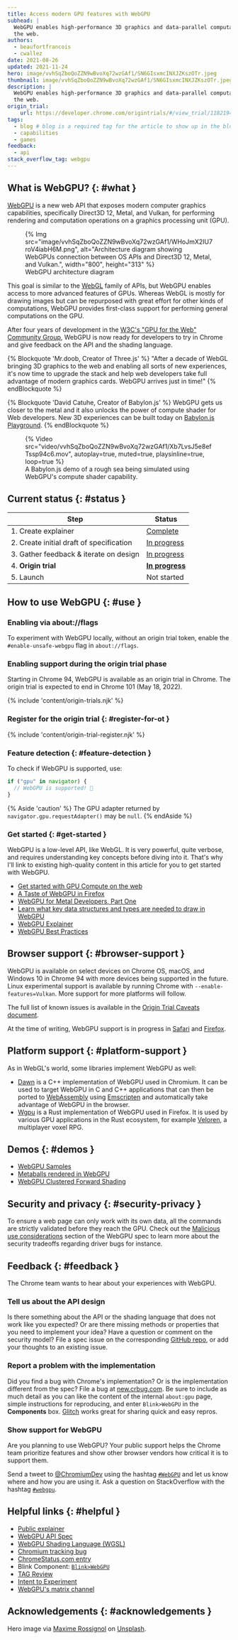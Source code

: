 ```yaml
---
title: Access modern GPU features with WebGPU
subhead: |
  WebGPU enables high-performance 3D graphics and data-parallel computation on
  the web.
authors:
  - beaufortfrancois
  - cwallez
date: 2021-08-26
updated: 2021-11-24
hero: image/vvhSqZboQoZZN9wBvoXq72wzGAf1/SN6GIsxmcINXJZKszOTr.jpeg
thumbnail: image/vvhSqZboQoZZN9wBvoXq72wzGAf1/SN6GIsxmcINXJZKszOTr.jpeg
description: |
  WebGPU enables high-performance 3D graphics and data-parallel computation on
  the web.
origin_trial:
    url: https://developer.chrome.com/origintrials/#/view_trial/118219490218475521
tags:
  - blog # blog is a required tag for the article to show up in the blog.
  - capabilities
  - games
feedback:
  - api
stack_overflow_tag: webgpu
---
```


## What is WebGPU? {: #what }

[WebGPU] is a new web API that exposes modern computer graphics capabilities,
specifically Direct3D 12, Metal, and Vulkan, for performing rendering and
computation operations on a graphics processing unit (GPU).

<figure>
  {% Img src="image/vvhSqZboQoZZN9wBvoXq72wzGAf1/WHoJmX2IU7roV4iabH6M.png", alt="Architecture diagram showing WebGPUs connection between OS APIs and Direct3D 12, Metal, and Vulkan.", width="800", height="313" %}
  <figcaption>WebGPU architecture diagram</figcaption>
</figure>

This goal is similar to the [WebGL] family of APIs, but WebGPU enables access to
more advanced features of GPUs. Whereas WebGL is mostly for drawing images but
can be repurposed with great effort for other kinds of computations, WebGPU
provides first-class support for performing general computations on the GPU.

After four years of development in the [W3C's "GPU for the Web" Community
Group], WebGPU is now ready for developers to try in Chrome and give feedback on
the API and the shading language.

{% Blockquote 'Mr.doob, Creator of Three.js' %}
"After a decade of WebGL bringing 3D graphics to the web and enabling all sorts
of new experiences, it's now time to upgrade the stack and help web developers
take full advantage of modern graphics cards. WebGPU arrives just in time!"
{% endBlockquote %}

{% Blockquote 'David Catuhe, Creator of Babylon.js' %}
WebGPU gets us closer to the metal and it also unlocks the power of compute
shader for Web developers. New 3D experiences can be built today on [Babylon.js
Playground].
{% endBlockquote %}

<figure>
  {% Video src="video/vvhSqZboQoZZN9wBvoXq72wzGAf1/Xb7LvsJ5e8efTssp94c6.mov", autoplay=true, muted=true, playsinline=true, loop=true %}
  <figcaption>
    A Babylon.js demo of a rough sea being simulated using WebGPU's compute shader capability.
  </figcaption>
</figure>

## Current status {: #status }

<div>

| Step                                     | Status                   |
| ---------------------------------------- | ------------------------ |
| 1. Create explainer                      | [Complete][explainer]    |
| 2. Create initial draft of specification | [In progress][spec]      |
| 3. Gather feedback & iterate on design   | [In progress](#feedback) |
| 4. **Origin trial**                      | **[In progress][ot]**    |
| 5. Launch                                | Not started              |

</div>

## How to use WebGPU {: #use }

### Enabling via about://flags

To experiment with WebGPU locally, without an origin trial token, enable the
`#enable-unsafe-webgpu` flag in `about://flags`.

### Enabling support during the origin trial phase

Starting in Chrome&nbsp;94, WebGPU is available as an origin trial in Chrome. The
origin trial is expected to end in Chrome&nbsp;101 (May 18, 2022).

{% include 'content/origin-trials.njk' %}

### Register for the origin trial {: #register-for-ot }

{% include 'content/origin-trial-register.njk' %}

### Feature detection {: #feature-detection }

To check if WebGPU is supported, use:

```js
if ("gpu" in navigator) {
  // WebGPU is supported! 🎉
}
```

{% Aside 'caution' %}
The GPU adapter returned by `navigator.gpu.requestAdapter()` may be `null`.
{% endAside %}

### Get started {: #get-started }

WebGPU is a low-level API, like WebGL. It is very powerful, quite verbose, and
requires understanding key concepts before diving into it. That's why I'll link
to existing high-quality content in this article for you to get started with
WebGPU.

- [Get started with GPU Compute on the web]
- [A Taste of WebGPU in Firefox]
- [WebGPU for Metal Developers, Part One]
- [Learn what key data structures and types are needed to draw in WebGPU]
- [WebGPU Explainer]
- [WebGPU Best Practices]

## Browser support {: #browser-support }

WebGPU is available on select devices on Chrome OS, macOS, and Windows 10 in
Chrome&nbsp;94 with more devices being supported in the future. Linux
experimental support is available by running Chrome with
`--enable-features=Vulkan`. More support for more platforms will
follow.

The full list of known issues is available in the [Origin Trial Caveats document].

At the time of writing, WebGPU support is in progress in [Safari] and [Firefox].

## Platform support {: #platform-support }

As in WebGL's world, some libraries implement WebGPU as well:

- [Dawn] is a C++ implementation of WebGPU used in Chromium. It can be used to
  target WebGPU in C and C++ applications that can then be ported to
  [WebAssembly] using [Emscripten] and automatically take advantage of WebGPU in
  the browser.
- [Wgpu] is a Rust implementation of WebGPU used in Firefox. It is used by
  various GPU applications in the Rust ecosystem, for example [Veloren], a
  multiplayer voxel RPG.

## Demos {: #demos }

- [WebGPU Samples]
- [Metaballs rendered in WebGPU]
- [WebGPU Clustered Forward Shading]

## Security and privacy  {: #security-privacy }

To ensure a web page can only work with its own data, all the commands are
strictly validated before they reach the GPU. Check out the [Malicious use
considerations] section of the WebGPU spec to learn more about the security
tradeoffs regarding driver bugs for instance.

## Feedback {: #feedback }

The Chrome team wants to hear about your experiences with WebGPU.

### Tell us about the API design

Is there something about the API or the shading language that does not work like
you expected? Or are there missing methods or properties that you need to
implement your idea? Have a question or comment on the security model? File a
spec issue on the corresponding [GitHub repo], or add your thoughts to an
existing issue.

### Report a problem with the implementation

Did you find a bug with Chrome's implementation? Or is the implementation
different from the spec? File a bug at [new.crbug.com](https://new.crbug.com).
Be sure to include as much detail as you can like the content of the internal
`about:gpu` page, simple instructions for reproducing, and enter `Blink>WebGPU`
in the **Components** box. [Glitch](https://glitch.com/) works great for sharing
quick and easy repros.

### Show support for WebGPU

Are you planning to use WebGPU? Your public support helps the Chrome team
prioritize features and show other browser vendors how critical it is to support
them.

Send a tweet to [@ChromiumDev][cr-dev-twitter] using the hashtag
[`#WebGPU`](https://twitter.com/search?q=%23WebGPU&src=recent_search_click&f=live)
and let us know where and how you are using it. Ask a question on StackOverflow
with the hashtag [`#webgpu`](https://stackoverflow.com/questions/tagged/webgpu).

## Helpful links {: #helpful }

- [Public explainer][explainer]
- [WebGPU API Spec][spec]
- [WebGPU Shading Language (WGSL)][wgsl-spec]
- [Chromium tracking bug][cr-bug]
- [ChromeStatus.com entry][cr-status]
- Blink Component: [`Blink>WebGPU`][blink-component]
- [TAG Review](https://github.com/w3ctag/design-reviews/issues/626)
- [Intent to Experiment](https://groups.google.com/a/chromium.org/g/blink-dev/c/K4_egTNAvTs/m/ApS804L_AQAJ)
- [WebGPU's matrix channel][matrix]

## Acknowledgements {: #acknowledgements }

Hero image via [Maxime Rossignol](https://unsplash.com/@maxoor) on
[Unsplash](https://unsplash.com/photos/ukOCJ09jpgc).

[WebGPU]: https://gpuweb.github.io/gpuweb/
[WebGL]: https://developer.mozilla.org/docs/Web/API/WebGL_API
[W3C's "GPU for the Web" Community Group]: https://www.w3.org/community/gpu/
[Babylon.js Playground]: https://playground.babylonjs.com/#XCNL7Y
[Get started with GPU Compute on the web]: /gpu-compute/
[A Taste of WebGPU in Firefox]: https://hacks.mozilla.org/2020/04/experimental-webgpu-in-firefox/
[WebGPU for Metal Developers, Part One]: https://metalbyexample.com/webgpu-part-one/
[Learn what key data structures and types are needed to draw in WebGPU]: https://alain.xyz/blog/raw-webgpu
[WebGPU Explainer]: https://gpuweb.github.io/gpuweb/explainer/
[WebGPU Best Practices]: https://toji.github.io/webgpu-best-practices/
[Origin Trial Caveats document]: https://hackmd.io/QcdsK_g7RVKRCIIBqgs5Hw
[Safari]: https://webkit.org/blog/9528/webgpu-and-wsl-in-safari/
[Firefox]: https://hacks.mozilla.org/2020/04/experimental-webgpu-in-firefox/
[Dawn]: https://dawn.googlesource.com/dawn
[WebAssembly]: https://developer.mozilla.org/docs/WebAssembly
[Emscripten]: https://emscripten.org/
[Wgpu]: https://sotrh.github.io/learn-wgpu/#what-is-wgpu
[Veloren]: https://veloren.net/devblog-125/
[WebGPU Samples]: https://austin-eng.com/webgpu-samples/
[Metaballs rendered in WebGPU]: https://toji.github.io/webgpu-metaballs/
[WebGPU Clustered Forward Shading]: https://toji.github.io/webgpu-clustered-shading/
[Malicious use considerations]: https://gpuweb.github.io/gpuweb/#malicious-use
[GitHub repo]: https://github.com/gpuweb/gpuweb/issues/
[spec]: https://gpuweb.github.io/gpuweb/
[wgsl-spec]: https://gpuweb.github.io/gpuweb/wgsl/
[issues]: https://github.com/gpuweb/gpuweb/issues
[explainer]: https://gpuweb.github.io/gpuweb/explainer/
[cr-bug]: https://bugs.chromium.org/p/chromium/issues/detail?id=1156646
[cr-status]: https://chromestatus.com/feature/6213121689518080
[blink-component]: https://chromestatus.com/features#component%3ABlink%3EWebGPU
[cr-dev-twitter]: https://twitter.com/ChromiumDev
[ot]: https://developer.chrome.com/origintrials/#/view_trial/118219490218475521
[matrix]: https://matrix.to/#/#WebGPU:matrix.org
